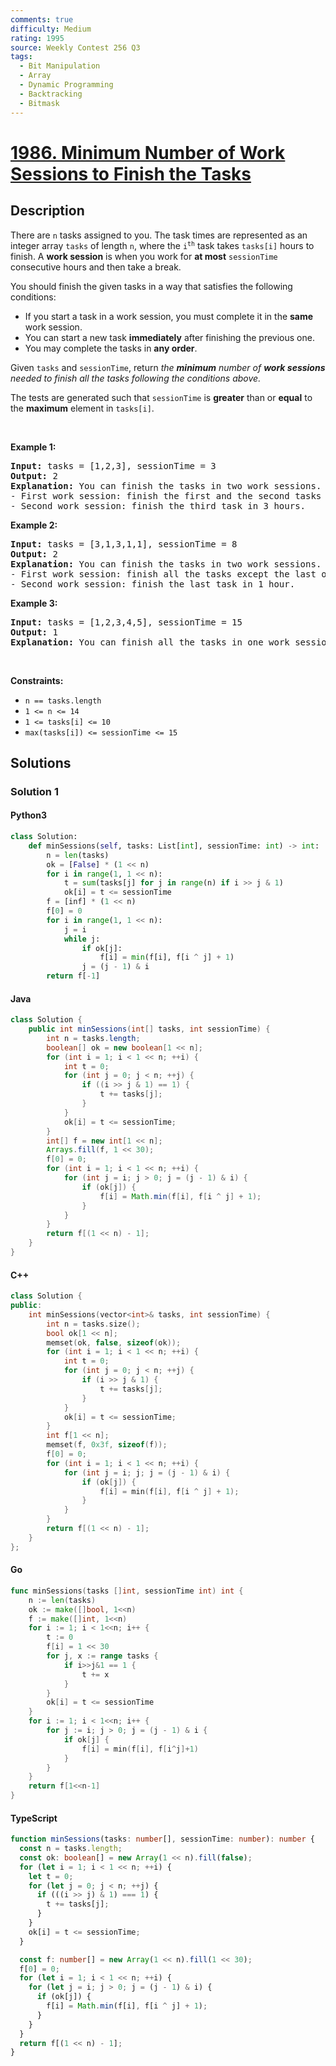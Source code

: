 ```yaml
---
comments: true
difficulty: Medium
rating: 1995
source: Weekly Contest 256 Q3
tags:
  - Bit Manipulation
  - Array
  - Dynamic Programming
  - Backtracking
  - Bitmask
---
```


<!-- problem:start -->

# [1986. Minimum Number of Work Sessions to Finish the Tasks](https://leetcode.com/problems/minimum-number-of-work-sessions-to-finish-the-tasks)

## Description

<!-- description:start -->

<p>There are <code>n</code> tasks assigned to you. The task times are represented as an integer array <code>tasks</code> of length <code>n</code>, where the <code>i<sup>th</sup></code> task takes <code>tasks[i]</code> hours to finish. A <strong>work session</strong> is when you work for <strong>at most</strong> <code>sessionTime</code> consecutive hours and then take a break.</p>

<p>You should finish the given tasks in a way that satisfies the following conditions:</p>

<ul>
	<li>If you start a task in a work session, you must complete it in the <strong>same</strong> work session.</li>
	<li>You can start a new task <strong>immediately</strong> after finishing the previous one.</li>
	<li>You may complete the tasks in <strong>any order</strong>.</li>
</ul>

<p>Given <code>tasks</code> and <code>sessionTime</code>, return <em>the <strong>minimum</strong> number of <strong>work sessions</strong> needed to finish all the tasks following the conditions above.</em></p>

<p>The tests are generated such that <code>sessionTime</code> is <strong>greater</strong> than or <strong>equal</strong> to the <strong>maximum</strong> element in <code>tasks[i]</code>.</p>

<p>&nbsp;</p>
<p><strong class="example">Example 1:</strong></p>

<pre>
<strong>Input:</strong> tasks = [1,2,3], sessionTime = 3
<strong>Output:</strong> 2
<strong>Explanation:</strong> You can finish the tasks in two work sessions.
- First work session: finish the first and the second tasks in 1 + 2 = 3 hours.
- Second work session: finish the third task in 3 hours.
</pre>

<p><strong class="example">Example 2:</strong></p>

<pre>
<strong>Input:</strong> tasks = [3,1,3,1,1], sessionTime = 8
<strong>Output:</strong> 2
<strong>Explanation:</strong> You can finish the tasks in two work sessions.
- First work session: finish all the tasks except the last one in 3 + 1 + 3 + 1 = 8 hours.
- Second work session: finish the last task in 1 hour.
</pre>

<p><strong class="example">Example 3:</strong></p>

<pre>
<strong>Input:</strong> tasks = [1,2,3,4,5], sessionTime = 15
<strong>Output:</strong> 1
<strong>Explanation:</strong> You can finish all the tasks in one work session.
</pre>

<p>&nbsp;</p>
<p><strong>Constraints:</strong></p>

<ul>
	<li><code>n == tasks.length</code></li>
	<li><code>1 &lt;= n &lt;= 14</code></li>
	<li><code>1 &lt;= tasks[i] &lt;= 10</code></li>
	<li><code>max(tasks[i]) &lt;= sessionTime &lt;= 15</code></li>
</ul>

<!-- description:end -->

## Solutions

<!-- solution:start -->

### Solution 1

<!-- tabs:start -->

#### Python3

```python
class Solution:
    def minSessions(self, tasks: List[int], sessionTime: int) -> int:
        n = len(tasks)
        ok = [False] * (1 << n)
        for i in range(1, 1 << n):
            t = sum(tasks[j] for j in range(n) if i >> j & 1)
            ok[i] = t <= sessionTime
        f = [inf] * (1 << n)
        f[0] = 0
        for i in range(1, 1 << n):
            j = i
            while j:
                if ok[j]:
                    f[i] = min(f[i], f[i ^ j] + 1)
                j = (j - 1) & i
        return f[-1]
```

#### Java

```java
class Solution {
    public int minSessions(int[] tasks, int sessionTime) {
        int n = tasks.length;
        boolean[] ok = new boolean[1 << n];
        for (int i = 1; i < 1 << n; ++i) {
            int t = 0;
            for (int j = 0; j < n; ++j) {
                if ((i >> j & 1) == 1) {
                    t += tasks[j];
                }
            }
            ok[i] = t <= sessionTime;
        }
        int[] f = new int[1 << n];
        Arrays.fill(f, 1 << 30);
        f[0] = 0;
        for (int i = 1; i < 1 << n; ++i) {
            for (int j = i; j > 0; j = (j - 1) & i) {
                if (ok[j]) {
                    f[i] = Math.min(f[i], f[i ^ j] + 1);
                }
            }
        }
        return f[(1 << n) - 1];
    }
}
```

#### C++

```cpp
class Solution {
public:
    int minSessions(vector<int>& tasks, int sessionTime) {
        int n = tasks.size();
        bool ok[1 << n];
        memset(ok, false, sizeof(ok));
        for (int i = 1; i < 1 << n; ++i) {
            int t = 0;
            for (int j = 0; j < n; ++j) {
                if (i >> j & 1) {
                    t += tasks[j];
                }
            }
            ok[i] = t <= sessionTime;
        }
        int f[1 << n];
        memset(f, 0x3f, sizeof(f));
        f[0] = 0;
        for (int i = 1; i < 1 << n; ++i) {
            for (int j = i; j; j = (j - 1) & i) {
                if (ok[j]) {
                    f[i] = min(f[i], f[i ^ j] + 1);
                }
            }
        }
        return f[(1 << n) - 1];
    }
};
```

#### Go

```go
func minSessions(tasks []int, sessionTime int) int {
	n := len(tasks)
	ok := make([]bool, 1<<n)
	f := make([]int, 1<<n)
	for i := 1; i < 1<<n; i++ {
		t := 0
		f[i] = 1 << 30
		for j, x := range tasks {
			if i>>j&1 == 1 {
				t += x
			}
		}
		ok[i] = t <= sessionTime
	}
	for i := 1; i < 1<<n; i++ {
		for j := i; j > 0; j = (j - 1) & i {
			if ok[j] {
				f[i] = min(f[i], f[i^j]+1)
			}
		}
	}
	return f[1<<n-1]
}
```

#### TypeScript

```ts
function minSessions(tasks: number[], sessionTime: number): number {
  const n = tasks.length;
  const ok: boolean[] = new Array(1 << n).fill(false);
  for (let i = 1; i < 1 << n; ++i) {
    let t = 0;
    for (let j = 0; j < n; ++j) {
      if (((i >> j) & 1) === 1) {
        t += tasks[j];
      }
    }
    ok[i] = t <= sessionTime;
  }

  const f: number[] = new Array(1 << n).fill(1 << 30);
  f[0] = 0;
  for (let i = 1; i < 1 << n; ++i) {
    for (let j = i; j > 0; j = (j - 1) & i) {
      if (ok[j]) {
        f[i] = Math.min(f[i], f[i ^ j] + 1);
      }
    }
  }
  return f[(1 << n) - 1];
}
```

<!-- tabs:end -->

<!-- solution:end -->

<!-- problem:end -->
